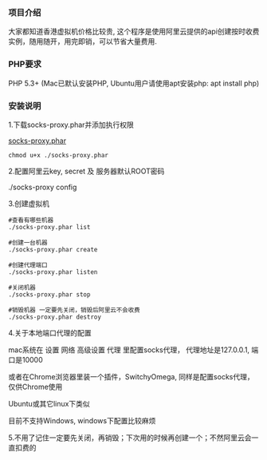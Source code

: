 ### 项目介绍

大家都知道香港虚拟机价格比较贵, 这个程序是使用阿里云提供的api创建按时收费实例，随用随开，用完即销，可以节省大量费用.

### PHP要求

PHP 5.3+ (Mac已默认安装PHP, Ubuntu用户请使用apt安装php: apt install php)

### 安装说明

1.下载socks-proxy.phar并添加执行权限

[socks-proxy.phar](http://openpublic.oss-cn-shanghai.aliyuncs.com/2018/socks-proxy.phar)

```
chmod u+x ./socks-proxy.phar
```

2.配置阿里云key, secret 及 服务器默认ROOT密码

./socks-proxy config

3.创建虚拟机

```
#查看有哪些机器
./socks-proxy.phar list

#创建一台机器
./socks-proxy.phar create

#创建代理端口
./socks-proxy.phar listen

#关闭机器
./socks-proxy.phar stop

#销毁机器 一定要先关闭，销毁后阿里云不会收费
./socks-proxy.phar destroy
```

4.关于本地端口代理的配置

mac系统在 设置 网络 高级设置 代理 里配置socks代理， 代理地址是127.0.0.1, 端口是10000

或者在Chrome浏览器里装一个插件，SwitchyOmega, 同样是配置socks代理，仅供Chrome使用

Ubuntu或其它linux下类似

目前不支持Windows, windows下配置比较麻烦

5.不用了记住一定要先关闭，再销毁；下次用的时候再创建一个；不然阿里云会一直扣费的



